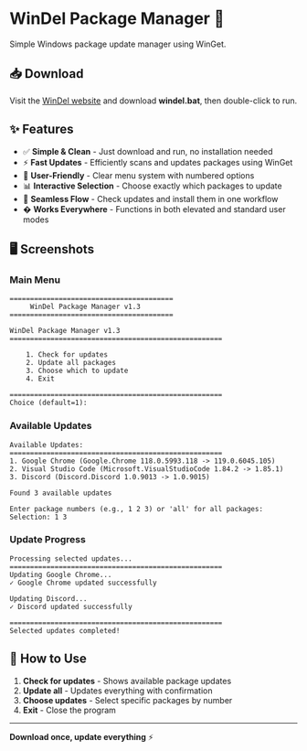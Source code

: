 # WinDel Package Manager 🚀

Simple Windows package update manager using WinGet.

## 📥 Download

Visit the [WinDel website](https://windel.netlify.app/) and download **windel.bat**, then double-click to run.

## ✨ Features

- ✅ **Simple & Clean** - Just download and run, no installation needed
- ⚡ **Fast Updates** - Efficiently scans and updates packages using WinGet
- 🎨 **User-Friendly** - Clear menu system with numbered options
- 📊 **Interactive Selection** - Choose exactly which packages to update
- 🚀 **Seamless Flow** - Check updates and install them in one workflow
- �️ **Works Everywhere** - Functions in both elevated and standard user modes

## 🖥️ Screenshots

### Main Menu

```
========================================
     WinDel Package Manager v1.3
========================================

WinDel Package Manager v1.3
====================================================

    1. Check for updates
    2. Update all packages
    3. Choose which to update
    4. Exit

====================================================
Choice (default=1):
```

### Available Updates

```
Available Updates:
====================================================
1. Google Chrome (Google.Chrome 118.0.5993.118 -> 119.0.6045.105)
2. Visual Studio Code (Microsoft.VisualStudioCode 1.84.2 -> 1.85.1)
3. Discord (Discord.Discord 1.0.9013 -> 1.0.9015)

Found 3 available updates

Enter package numbers (e.g., 1 2 3) or 'all' for all packages:
Selection: 1 3
```

### Update Progress

```
Processing selected updates...
====================================================
Updating Google Chrome...
✓ Google Chrome updated successfully

Updating Discord...
✓ Discord updated successfully

====================================================
Selected updates completed!
```

## 🎯 How to Use

1. **Check for updates** - Shows available package updates
2. **Update all** - Updates everything with confirmation
3. **Choose updates** - Select specific packages by number
4. **Exit** - Close the program

---

**Download once, update everything** ⚡
